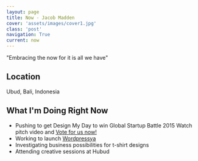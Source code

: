 ```yaml
---
layout: page
title: Now - Jacob Madden
cover: 'assets/images/cover1.jpg'
class: 'post'
navigation: True
current: now
---
```


"Embracing the now for it is all we have"

## Location

Ubud, Bali, Indonesia

## What I'm Doing Right Now

* Pushing to get Design My Day to win Global Startup Battle 2015 Watch pitch video and [Vote for us now!](https://app.reviewr.com/gsb/pitch?evtid=1305517&group=1305626&subid=1350638)
* Working to launch [Wordpressya](http://www.wordpressya.com)
* Investigating business possibilities for t-shirt designs
* Attending creative sessions at Hubud

